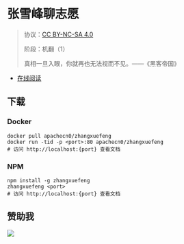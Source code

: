 
# 张雪峰聊志愿

> 协议：[CC BY-NC-SA 4.0](http://creativecommons.org/licenses/by-nc-sa/4.0/)
> 
> 阶段：机翻（1）
> 
> 真相一旦入眼，你就再也无法视而不见。——《黑客帝国》

* [在线阅读](https://zxf.flygon.net)

## 下载

### Docker

```
docker pull apachecn0/zhangxuefeng
docker run -tid -p <port>:80 apachecn0/zhangxuefeng
# 访问 http://localhost:{port} 查看文档
```

### NPM

```
npm install -g zhangxuefeng
zhangxuefeng <port>
# 访问 http://localhost:{port} 查看文档
```

## 赞助我

![](https://img-blog.csdnimg.cn/20200112005920729.png)
